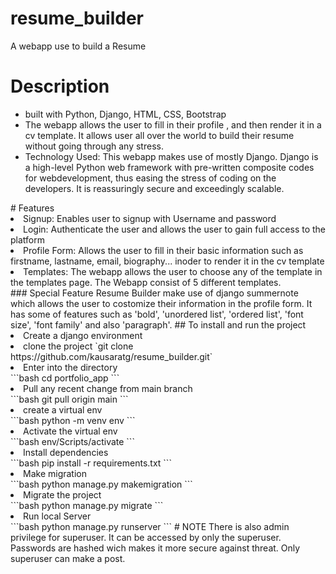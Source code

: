 # resume_builder
A webapp use to build a Resume
# Description
<ul>
<li>built with Python, Django, HTML, CSS, Bootstrap</li>
<li>The webapp allows the user to fill in their profile , and then render it in a cv template. It allows user all over the world to build their resume without going through any stress.</li>
<li>Technology Used: This webapp makes use of mostly Django. Django is a high-level Python web framework with pre-written composite codes for webdevelopment, thus easing the stress of coding on the developers. It is reassuringly secure and exceedingly scalable.</li>
</ul>
# Features
<li>Signup: Enables user to signup with Username and password</li>
<li>Login: Authenticate the user and allows the user to gain full access to the platform </li>
<li>Profile Form: Allows the user to fill in their basic information such as firstname, lastname, email, biography... inoder to render it in the cv template</li>
<li>Templates: The webapp allows the user to choose any of the template in the templates page. The Webapp consist of 5 different templates. </li>
### Special Feature
Resume Builder make use of django summernote which allows the user to costomize their information in the profile form. It has some of features such as 'bold', 'unordered list', 'ordered list', 'font size', 'font family' and also 'paragraph'.
## To install and run the project
<li>Create a django environment </li>
<li>clone the project              `git clone https://github.com/kausaratg/resume_builder.git`
</li>
<li>Enter into the directory</li>
```bash
cd portfolio_app
```
<li>Pull any recent change from main branch</li>
```bash
git pull origin main
```
<li> create a virtual env </li>
```bash
python -m venv env
```
<li>Activate the virtual env</li>
```bash
env/Scripts/activate
```
<li>Install dependencies</li>
```bash
pip install -r requirements.txt
```
<li>Make migration</li>
```bash
python manage.py makemigration
```
<li>Migrate the project</li>
```bash
python manage.py migrate
```
<li>Run local Server</li>
```bash
python manage.py runserver
```
# NOTE
There is also admin privilege for superuser. It can be accessed by only the superuser. Passwords are hashed wich makes it more secure against threat. Only superuser can make a post.
